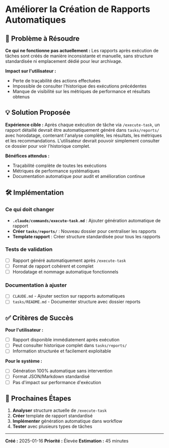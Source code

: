 # Améliorer la Création de Rapports Automatiques

## 🎯 Problème à Résoudre

**Ce qui ne fonctionne pas actuellement :**
Les rapports après exécution de tâches sont créés de manière inconsistante et manuelle, sans structure standardisée ni emplacement dédié pour leur archivage.

**Impact sur l'utilisateur :**
- Perte de traçabilité des actions effectuées
- Impossible de consulter l'historique des exécutions précédentes
- Manque de visibilité sur les métriques de performance et résultats obtenus

## 💡 Solution Proposée

**Expérience cible :**
Après chaque exécution de tâche via `/execute-task`, un rapport détaillé devrait être automatiquement généré dans `tasks/reports/` avec horodatage, contenant l'analyse complète, les résultats, les métriques et les recommandations. L'utilisateur devrait pouvoir simplement consulter ce dossier pour voir l'historique complet.

**Bénéfices attendus :**
- Traçabilité complète de toutes les exécutions
- Métriques de performance systématiques
- Documentation automatique pour audit et amélioration continue

## 🛠️ Implémentation

### Ce qui doit changer
- **`.claude/commands/execute-task.md`** : Ajouter génération automatique de rapport
- **Créer `tasks/reports/`** : Nouveau dossier pour centraliser les rapports
- **Template rapport** : Créer structure standardisée pour tous les rapports

### Tests de validation
- [ ] Rapport généré automatiquement après `/execute-task`
- [ ] Format de rapport cohérent et complet
- [ ] Horodatage et nommage automatique fonctionnels

### Documentation à ajuster
- [ ] `CLAUDE.md` - Ajouter section sur rapports automatiques
- [ ] `tasks/README.md` - Documenter structure avec dossier reports

## ✅ Critères de Succès

**Pour l'utilisateur :**
- [ ] Rapport disponible immédiatement après exécution
- [ ] Peut consulter historique complet dans `tasks/reports/`
- [ ] Information structurée et facilement exploitable

**Pour le système :**
- [ ] Génération 100% automatique sans intervention
- [ ] Format JSON/Markdown standardisé
- [ ] Pas d'impact sur performance d'exécution

## 🚀 Prochaines Étapes

1. **Analyser** structure actuelle de `/execute-task`
2. **Créer** template de rapport standardisé
3. **Implémenter** génération automatique dans workflow
4. **Tester** avec plusieurs types de tâches

---

**Créé :** 2025-01-16
**Priorité :** Élevée
**Estimation :** 45 minutes